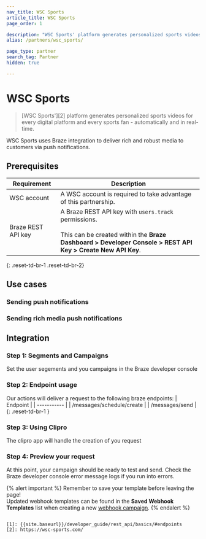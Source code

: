 ```yaml
---
nav_title: WSC Sports
article_title: WSC Sports
page_order: 1

description: "WSC Sports' platform generates personalized sports videos for every digital platform and every sports fan - automatically and in real-time."
alias: /partners/wsc_sports/

page_type: partner
search_tag: Partner
hidden: true

---
```


# WSC Sports

> [WSC Sports'][2] platform generates personalized sports videos for every digital platform and every sports fan - automatically and in real-time. 

WSC Sports uses Braze integration to deliver rich and robust media to customers via push notifications.

## Prerequisites


| Requirement | Description |
| ----------- | ----------- |
| WSC account | A WSC account is required to take advantage of this partnership. |
| Braze REST API key | A Braze REST API key with `users.track` permissions. <br><br> This can be created within the **Braze Dashboard > Developer Console > REST API Key > Create New API Key**. |
{: .reset-td-br-1 .reset-td-br-2}

## Use cases

### Sending push notifications
### Sending rich media push notifications

## Integration

### Step 1: Segments and Campaigns

Set the user segements and you campaigns in the Braze developer console

### Step 2: Endpoint usage

Our actions will deliver a request to the following braze endpoints:
| Endpoint | 
| ----------- | 
| /messages/schedule/create | 
| /messages/send |
{: .reset-td-br-1 }

### Step 3: Using Clipro

The clipro app will handle the creation of you request

### Step 4: Preview your request

At this point, your campaign should be ready to test and send. Check the Braze developer console error message logs if you run into errors. 

{% alert important %}
Remember to save your template before leaving the page! <br>Updated webhook templates can be found in the **Saved Webhook Templates** list when creating a new [webhook campaign]({{site.baseurl}}/user_guide/message_building_by_channel/webhooks/creating_a_webhook/). 
{% endalert %}
```

[1]: {{site.baseurl}}/developer_guide/rest_api/basics/#endpoints
[2]: https://wsc-sports.com/